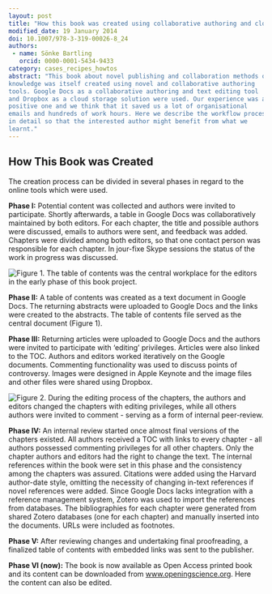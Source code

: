 ```yaml
---
layout: post
title: "How this book was created using collaborative authoring and cloud tools"
modified_date: 19 January 2014
doi: 10.1007/978-3-319-00026-8_24
authors:
 - name: Sönke Bartling
   orcid: 0000-0001-5434-9433
category: cases_recipes_howtos
abstract: "This book about novel publishing and collaboration methods of scholarly
knowledge was itself created using novel and collaborative authoring
tools. Google Docs as a collaborative authoring and text editing tool
and Dropbox as a cloud storage solution were used. Our experience was a
positive one and we think that it saved us a lot of organisational
emails and hundreds of work hours. Here we describe the workflow process
in detail so that the interested author might benefit from what we
learnt."
---
```


## How This Book was Created

The creation process can be divided in several phases in regard to the
online tools which were used.

**Phase I:** Potential content was collected and authors were invited to
participate. Shortly afterwards, a table in Google Docs was
collaboratively maintained by both editors. For each chapter, the title
and possible authors were discussed, emails to authors were sent, and
feedback was added. Chapters were divided among both editors, so that
one contact person was responsible for each chapter. In jour-fixe Skype
sessions the status of the work in progress was discussed.

![**Figure 1**. The table of contents was the central workplace for the
editors in the early phase of this book project.](/images/how_this_book_was_created.jpg)

**Phase II:** A table of contents was created as a text document in
Google Docs. The returning abstracts were uploaded to Google Docs and
the links were created to the abstracts. The table of contents file
served as the central document (Figure 1).

**Phase III:** Returning articles were uploaded to Google Docs and the
authors were invited to participate with ‘editing’ privileges. Articles
were also linked to the TOC. Authors and editors worked iteratively on
the Google documents. Commenting functionality was used to discuss
points of controversy. Images were designed in Apple Keynote and the
image files and other files were shared using Dropbox.

![**Figure 2**. During the editing process of the chapters, the authors and
editors changed the chapters with editing privileges, while all others
authors were invited to comment - serving as a form of internal
peer-review.](/images/how_this_book_was_created_2.jpg)

**Phase IV:** An internal review started once almost final versions of
the chapters existed. All authors received a TOC with links to every
chapter - all authors possessed commenting privileges for all other
chapters. Only the chapter authors and editors had the right to change
the text. The internal references within the book were set in this phase
and the consistency among the chapters was assured. Citations were added
using the Harvard author-date style, omitting the necessity of changing
in-text references if novel references were added. Since Google Docs
lacks integration with a reference management system, Zotero was used to
import the references from databases. The bibliographies for each
chapter were generated from shared Zotero databases (one for each
chapter) and manually inserted into the documents. URLs were included as
footnotes.

**Phase V:** After reviewing changes and undertaking final
proofreading, a finalized table of contents with embedded links was sent
to the publisher.

**Phase VI (now):** The book is now available as Open Access printed
book and its content can be downloaded from www.openingscience.org. Here
the content can also be edited.
